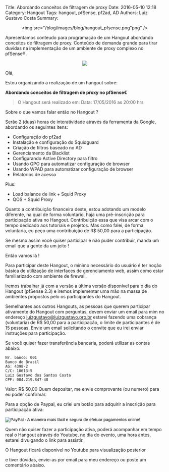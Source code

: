 Title: Abordando conceitos de filtragem de proxy
Date: 2016-05-10 12:18
Category: Hangout
Tags: hangout, pfSense, pf2ad, AD
Authors: Luiz Gustavo Costa
Summary: <p align="center"><img src="/blog/images/blog/hangout_pfsense.png"png" /></p> Apresentamos conteudo para programação de um Hangout abordando conceitos de filtragem de proxy. Conteúdo de demanda grande para tirar duvidas na implementação de um ambiente de proxy complexo no pfSense®.

<p align="center"><img src="/blog/images/blog/hangout_pfsense.png"png" /></p>

Olá,

Estou organizando a realização de um hangout sobre:

**Abordando conceitos de filtragem de proxy no pfSense€**

> O Hangout será realizado em:
> Data: 17/05/2016 as 20:00 hrs

Sobre o que vamos falar então no Hangout ?

Serão 2 (duas) horas de interatividade através da ferramenta da Google, abordando
os seguintes itens:

- Configuração do pf2ad
- Instalação e configuração do Squidguard
- Criação de filtros baseado no AD
- Gerenciamento da Blacklist
- Configurando Active Directory para filtro
- Usando GPO para automatizar configuração de browser
- Usando WPAD para automatizar configuração de browser
- Relatorios de acesso

Plus:

- Load balance de link + Squid Proxy
- QOS + Squid Proxy

Quanto a contribuição financeira deste, estou adotando um modelo
diferente, na qual de forma voluntario, haja uma pré-inscrição para
participação ativa no Hangout. Contribuição essa que visa arcar com o
tempo dedicado aos tutoriais e projetos. Mas como falei, de forma
voluntaria, eu peço uma contribuição de R$ 50,00 para a participação.

Se mesmo assim você quiser participar e não puder contribuir, manda um
email que a gente da um jeito !

Então vamos lá !

Para participar deste Hangout, o minimo necessário do usuário é ter
noção básica de utilização de interfaces de gerenciamento web, assim
como estar familiarizado com ambiente de firewall.

Iremos trabalhar já com a versão a última versão disponível para o dia
do Hangout (pfSense 2.3) e iremos implementar uma mão na massa de
ambientes propostos pelo os participantes do Hangout.

Semelhantes aos outros Hangouts, as pessoas que querem participar
ativamente do Hangout com perguntas, devem enviar um email para mim no
endereço luizgustavo@luizgustavo.pro.br estarei fazendo uma cobrança
(voluntaria) de R$ 50,00 para a participação, o limite de
participantes é de 15 pessoas. Envie um email solicitando o convite
que eu irei enviar instruções para participação.

Se você quiser fazer transferência bancaria, poderá utilizar as contas abaixo:

    Nr. banco: 001
    Banco do Brasil
    AG: 4398-2
    C/C: 10613-5
    Luiz Gustavo dos Santos Costa
    CPF: 084.219.847-48

Valor: R$ 50,00 Quem depositar, me envie comprovante (ou numero) para
eu poder confirmar.

Para a opção de Paypal, eu criei um botão para adquirir a inscrição para participação ativa:

<p align="center">
<form action="https://www.paypal.com/cgi-bin/webscr" method="post" target="_top">
<input type="hidden" name="cmd" value="_s-xclick">
<input type="hidden" name="hosted_button_id" value="A2UUK9YZLAVW6">
<input type="image" src="https://www.paypalobjects.com/pt_BR/BR/i/btn/btn_buynowCC_LG.gif" border="0" name="submit" alt="PayPal - A maneira mais fácil e segura de efetuar pagamentos online!">
<img alt="" border="0" src="https://www.paypalobjects.com/pt_BR/i/scr/pixel.gif" width="1" height="1">
</form>
</p>

Quem não quiser fazer a participação ativa, poderá acompanhar em tempo
real o Hangout através do Youtube, no dia do evento, uma hora antes,
estarei divulgando o link para assistir.

O Hangout ficará disponivel no Youtube para visualização posterior

e tiver dúvidas, envie-as por email para meu endereço ou poste um comentário abaixo.
